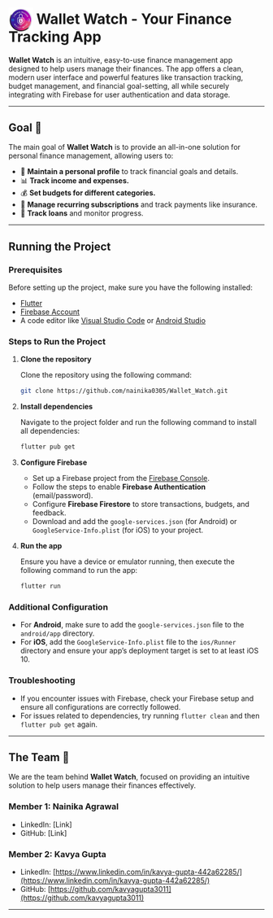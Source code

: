 # <img src="assets/ourLogo.png" alt="Wallet Watch Logo" width="48" height="48" style="vertical-align:bottom; margin-bottom: -8px;"> <span style="line-height: 1.2;">Wallet Watch - Your Finance Tracking App</span>



<p><strong>Wallet Watch</strong> is an intuitive, easy-to-use finance management app designed to help users manage their finances. The app offers a clean, modern user interface and powerful features like transaction tracking, budget management, and financial goal-setting, all while securely integrating with Firebase for user authentication and data storage.</p>

---

## Goal :dart: 

The main goal of **Wallet Watch** is to provide an all-in-one solution for personal finance management, allowing users to:
- 👤 **Maintain a personal profile** to track financial goals and details.
- 📊 **Track income and expenses.**
- 💰 **Set budgets for different categories.**
- 📅 **Manage recurring subscriptions** and track payments like insurance.
- 💸 **Track loans** and monitor progress.
---

## Running the Project

### Prerequisites

Before setting up the project, make sure you have the following installed:

- [Flutter](https://flutter.dev/docs/get-started/install)
- [Firebase Account](https://firebase.google.com/)
- A code editor like [Visual Studio Code](https://code.visualstudio.com/) or [Android Studio](https://developer.android.com/studio)

### Steps to Run the Project

1. **Clone the repository**

   Clone the repository using the following command:

   ```bash
   git clone https://github.com/nainika0305/Wallet_Watch.git
   ```

2. **Install dependencies**

   Navigate to the project folder and run the following command to install all dependencies:

   ```bash
   flutter pub get
   ```

3. **Configure Firebase**

   - Set up a Firebase project from the [Firebase Console](https://console.firebase.google.com/).
   - Follow the steps to enable **Firebase Authentication** (email/password).
   - Configure **Firebase Firestore** to store transactions, budgets, and feedback.
   - Download and add the `google-services.json` (for Android) or `GoogleService-Info.plist` (for iOS) to your project.

4. **Run the app**

   Ensure you have a device or emulator running, then execute the following command to run the app:

   ```bash
   flutter run
   ```

### Additional Configuration

- For **Android**, make sure to add the `google-services.json` file to the `android/app` directory.
- For **iOS**, add the `GoogleService-Info.plist` file to the `ios/Runner` directory and ensure your app’s deployment target is set to at least iOS 10.

### Troubleshooting

- If you encounter issues with Firebase, check your Firebase setup and ensure all configurations are correctly followed.
- For issues related to dependencies, try running `flutter clean` and then `flutter pub get` again.


---

## The Team 👥



We are the team behind **Wallet Watch**, focused on providing an intuitive solution to help users manage their finances effectively.

### Member 1: Nainika Agrawal
- LinkedIn: [Link]
- GitHub: [Link]

### Member 2: Kavya Gupta
- LinkedIn: [https://www.linkedin.com/in/kavya-gupta-442a62285/](https://www.linkedin.com/in/kavya-gupta-442a62285/)
- GitHub: [https://github.com/kavyagupta3011](https://github.com/kavyagupta3011)

---





